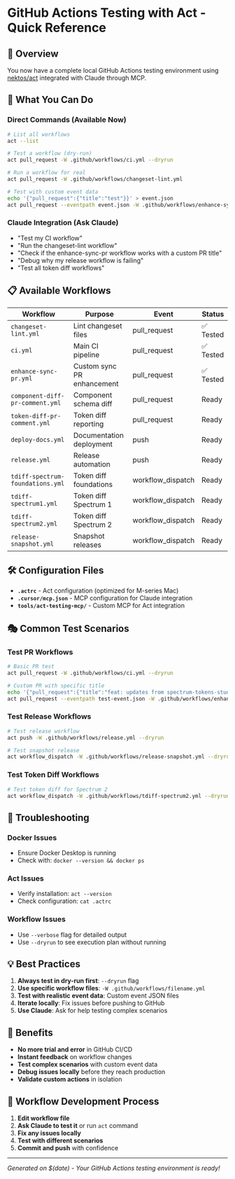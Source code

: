 # GitHub Actions Testing with Act - Quick Reference

## 🎯 Overview

You now have a complete local GitHub Actions testing environment using [nektos/act](https://github.com/nektos/act) integrated with Claude through MCP.

## 🚀 What You Can Do

### Direct Commands (Available Now)

```bash
# List all workflows
act --list

# Test a workflow (dry-run)
act pull_request -W .github/workflows/ci.yml --dryrun

# Run a workflow for real
act pull_request -W .github/workflows/changeset-lint.yml

# Test with custom event data
echo '{"pull_request":{"title":"test"}}' > event.json
act pull_request --eventpath event.json -W .github/workflows/enhance-sync-pr.yml
```

### Claude Integration (Ask Claude)

- "Test my CI workflow"
- "Run the changeset-lint workflow"
- "Check if the enhance-sync-pr workflow works with a custom PR title"
- "Debug why my release workflow is failing"
- "Test all token diff workflows"

## 📋 Available Workflows

| Workflow                         | Purpose                    | Event             | Status    |
| -------------------------------- | -------------------------- | ----------------- | --------- |
| `changeset-lint.yml`             | Lint changeset files       | pull_request      | ✅ Tested |
| `ci.yml`                         | Main CI pipeline           | pull_request      | ✅ Tested |
| `enhance-sync-pr.yml`            | Custom sync PR enhancement | pull_request      | ✅ Tested |
| `component-diff-pr-comment.yml`  | Component schema diff      | pull_request      | Ready     |
| `token-diff-pr-comment.yml`      | Token diff reporting       | pull_request      | Ready     |
| `deploy-docs.yml`                | Documentation deployment   | push              | Ready     |
| `release.yml`                    | Release automation         | push              | Ready     |
| `tdiff-spectrum-foundations.yml` | Token diff foundations     | workflow_dispatch | Ready     |
| `tdiff-spectrum1.yml`            | Token diff Spectrum 1      | workflow_dispatch | Ready     |
| `tdiff-spectrum2.yml`            | Token diff Spectrum 2      | workflow_dispatch | Ready     |
| `release-snapshot.yml`           | Snapshot releases          | workflow_dispatch | Ready     |

## 🛠 Configuration Files

- **`.actrc`** - Act configuration (optimized for M-series Mac)
- **`.cursor/mcp.json`** - MCP configuration for Claude integration
- **`tools/act-testing-mcp/`** - Custom MCP for Act integration

## 🎭 Common Test Scenarios

### Test PR Workflows

```bash
# Basic PR test
act pull_request -W .github/workflows/ci.yml --dryrun

# Custom PR with specific title
echo '{"pull_request":{"title":"feat: updates from spectrum-tokens-studio-data","user":{"login":"mrcjhicks"}}}' > test-event.json
act pull_request --eventpath test-event.json -W .github/workflows/enhance-sync-pr.yml --dryrun
```

### Test Release Workflows

```bash
# Test release workflow
act push -W .github/workflows/release.yml --dryrun

# Test snapshot release
act workflow_dispatch -W .github/workflows/release-snapshot.yml --dryrun
```

### Test Token Diff Workflows

```bash
# Test token diff for Spectrum 2
act workflow_dispatch -W .github/workflows/tdiff-spectrum2.yml --dryrun
```

## 🔧 Troubleshooting

### Docker Issues

- Ensure Docker Desktop is running
- Check with: `docker --version && docker ps`

### Act Issues

- Verify installation: `act --version`
- Check configuration: `cat .actrc`

### Workflow Issues

- Use `--verbose` flag for detailed output
- Use `--dryrun` to see execution plan without running

## 💡 Best Practices

1. **Always test in dry-run first**: `--dryrun` flag
2. **Use specific workflow files**: `-W .github/workflows/filename.yml`
3. **Test with realistic event data**: Custom event JSON files
4. **Iterate locally**: Fix issues before pushing to GitHub
5. **Use Claude**: Ask for help testing complex scenarios

## 🎉 Benefits

- **No more trial and error** in GitHub CI/CD
- **Instant feedback** on workflow changes
- **Test complex scenarios** with custom event data
- **Debug issues locally** before they reach production
- **Validate custom actions** in isolation

## 🔄 Workflow Development Process

1. **Edit workflow file**
2. **Ask Claude to test it** or run `act` command
3. **Fix any issues locally**
4. **Test with different scenarios**
5. **Commit and push** with confidence

---

_Generated on $(date) - Your GitHub Actions testing environment is ready!_
